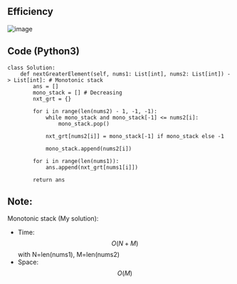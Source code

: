 ## Efficiency
![image](https://github.com/KCP17/Leetcode-solutions/assets/148914885/7911a96c-8706-4bf6-acce-492f523bf413)

## Code (Python3)
```python3 []
class Solution:
    def nextGreaterElement(self, nums1: List[int], nums2: List[int]) -> List[int]: # Monotonic stack
        ans = []
        mono_stack = [] # Decreasing
        nxt_grt = {}
        
        for i in range(len(nums2) - 1, -1, -1):
            while mono_stack and mono_stack[-1] <= nums2[i]:
                mono_stack.pop()
            
            nxt_grt[nums2[i]] = mono_stack[-1] if mono_stack else -1
            
            mono_stack.append(nums2[i])
        
        for i in range(len(nums1)):
            ans.append(nxt_grt[nums1[i]])
        
        return ans
```
## Note:
Monotonic stack (My solution):
- Time: $$O(N + M)$$ with N=len(nums1), M=len(nums2)
- Space: $$O(M)$$
